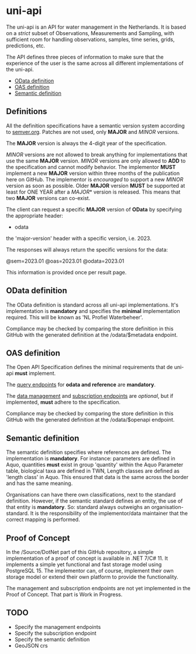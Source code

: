 # uni-api

The uni-api is an API for water management in the Netherlands. It is based on a *strict* subset of Observations, Measurements and Sampling, with sufficient room for handling observations, samples, time series, grids, predictions, etc.

The API defines three pieces of information to make sure that the experience of the user is the same across all different implementations of the uni-api.

- [OData definition](#odata-definition)
- [OAS definition](#oas-definition)
- [Semantic definition](#semantic-definition)

## Definitions

All the definition specifications have a semantic version system according to [semver.org](https://semver.org/).
Patches are not used, only **MAJOR** and *MINOR* versions.

The **MAJOR** version is always the 4-digit year of the specification.

*MINOR* versions are not allowed to break anything for implementations that use the same **MAJOR** version.
*MINOR* versions are only allowed to **ADD** to the specification and cannot modify behavior.
The implementor **MUST** implement a new **MAJOR** version within three months of the publication here on GitHub.
The implementor is *encouraged* to support a new *MINOR* version as soon as possible.
Older **MAJOR** version **MUST** be supported at least for ONE YEAR after a *MAJOR** version is released.
This means that two **MAJOR** versions can co-exist.

The client can request a specific **MAJOR** version of **OData** by specifying the appropriate header:

- odata

the 'major-version' header with a specific version, i.e. 2023.

The responses will always return the specific versions for the data:

@sem=2023.01
@oas=2023.01
@odata=2023.01

This information is provided once per result page.

## OData definition

The OData definition is standard across all uni-api implementations. It's implementation is **mandatory** and specifies the **minimal** implementation required.
This will be known as 'NL Profiel Waterbeheer'.

Compliance may be checked by comparing the store definition in this GitHub with the generated definition at the /odata/$metadata endpoint.

## OAS definition

The Open API Specification defines the minimal requirements that de uni-api **must** implement.

The [query endpoints](query.md) for **odata and reference** are **mandatory**.

The [data management](data-management.md) and [subscription endpoints](subscriptions.md) are *optional*, but if implemented, **must** adhere to the specification.

Compliance may be checked by comparing the store definition in this GitHub with the generated definition at the /odata/$openapi endpoint.

## Semantic definition

The semantic definition specifies where references are defined. The implementation is **mandatory**. For instance: parameters are defined in Aquo, quantities **must** exist in group 'quantity' within the Aquo Parameter table, biological taxa are defined in TWN, Length classes are defined as 'length class' in Aquo.
This ensured that data is the same across the border and has the same meaning.

Organisations can have there own classifications, next to the standard definition. However, if the semantic standard defines an entity, the use of that entity is **mandatory**. So: standard always outweighs an organisation-standard.
It is the responsibility of the implementor/data maintainer that the correct mapping is performed.

## Proof of Concept

In the /Source/DotNet part of this GitHub repository, a simple implementation of a proof of concept is available in .NET 7/C# 11.
It implements a simple yet functional and fast storage model using PostgreSQL 15. The implementor can, of course, implement their own storage model or extend their own platform to provide the functionality.

The management and subscription endpoints are not yet implemented in the Proof of Concept. That part is Work in Progress.

## TODO

- Specify the management endpoints
- Specify the subscription endpoint
- Specify the semantic definition
- GeoJSON crs

